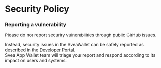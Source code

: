 # Security Policy

### Reporting a vulnerability

Please do not report security vulnerabilities through public GitHub issues.

Instead, security issues in the SveaWallet can be safely reported as described in the [Developer Portal](https://wallet.svea.com/support/#security-vulnerabilities).  
Svea App Wallet team will triage your report and respond according to its impact on users and systems.
